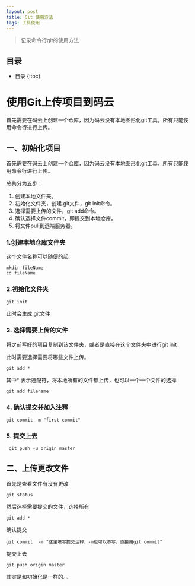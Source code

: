 ```yaml
---
layout: post
title: Git 使用方法
tags: 工具使用
---
```



> 记录命令行git的使用方法

##  目录
* 目录
{:toc}
# 使用Git上传项目到码云

首先需要在码云上创建一个仓库，因为码云没有本地图形化git工具，所有只能使用命令行进行上传。

## 一、初始化项目

首先需要在码云上创建一个仓库，因为码云没有本地图形化git工具，所有只能使用命令行进行上传。

总共分为五步：

1. 创建本地文件夹。
2. 初始化文件夹，创建.git文件，git init命令。
3. 选择需要上传的文件，git add命令。
4. 确认选择文件commit，即提交到本地仓库。
5. 将文件pull到远端服务器。

### 1.创建本地仓库文件夹

这个文件名称可以随便的起:

```shell
mkdir fileName
cd fileName
```

### 2.初始化文件夹

```shell
git init
```

此时会生成.git文件

### 3. 选择需要上传的文件

将之前写好的项目复制到该文件夹，或者是直接在这个文件夹中进行git init，  

此时需要选择需要将哪些文件上传。

```shell
git add * 
```

其中* 表示通配符，将本地所有的文件都上传，也可以一个一个文件的选择

```shell
git add filename
```

### 4. 确认提交并加入注释

```shell
git commit -m "first commit"
```

### 5. 提交上去

```shell
 git push -u origin master
```

## 二、上传更改文件

首先是查看文件有没有更改

```shell
git status
```

然后选择需要提交的文件，选择所有

```shell
git add * 
```

确认提交

```shell
git commit  -m "这里填写提交注释，-m也可以不写，直接用git commit"
```

提交上去

```shell
git push origin master 
```

其实是和初始化是一样的。。